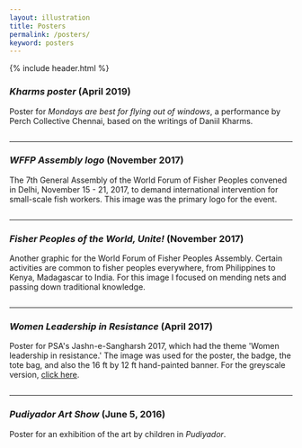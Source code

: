 ```yaml
---
layout: illustration
title: Posters
permalink: /posters/
keyword: posters
---
```


{% include header.html %}


<h3><i>Kharms poster</i> (April 2019)</h3>
<p>Poster for  <i>Mondays are best for flying out of windows</i>, a performance by Perch Collective Chennai, based on the writings of Daniil Kharms.</p>

<center>
<a href="../images/kharms/kharms.jpg"><img SRC="../images/kharms/kharms_small.jpg" ALT=""></a>
</center>

<hr>



<h3><i>WFFP Assembly logo</i> (November 2017)</h3>
<p>The 7th General Assembly of the World Forum of Fisher Peoples convened 
in Delhi, November 15 - 21, 2017, to demand international intervention for small-scale fish workers.
This image was the primary logo for the event.</p>

<center>
<a href="../images/labour/WFFP_logo.jpg"><img SRC="../images/labour/WFFP_logo_small.jpg" ALT=""></a>
</center>

<hr>

<h3><i>Fisher Peoples of the World, Unite!</i> (November 2017)</h3>
<p> Another graphic for the World Forum of Fisher Peoples Assembly.  Certain activities are common
 to fisher peoples everywhere, from Philippines to Kenya, Madagascar to India.  For this image I
 focused on mending nets and
 passing down traditional knowledge.</p>

<center>
<a href="../images/labour/fisherpeoples_of_the_world.jpg"><img SRC="../images/labour/fisherpeoples_of_the_world_small.jpg" ALT=""></a>
</center>



<hr>
<h3><i>Women Leadership in Resistance</i> (April 2017)</h3>
<p>Poster for PSA's Jashn-e-Sangharsh 2017, which had the theme 'Women leadership in resistance.' 
The image was used for the poster, the badge, the tote bag, and also the 16 ft by 12 ft
hand-painted banner.
For the greyscale version, <a href="../images/labour/extras/poster_greyscale.jpg">click here</a>.</p>

<center>
<a href="../images/labour/women_in_resistance.jpg"><img SRC="../images/labour/women_in_resistance_small.jpg" ALT=""></a>
</center>

<hr>

<h3><i>Pudiyador Art Show</i> (June 5, 2016)</h3>

Poster for an exhibition of the art by children in <i>Pudiyador</i>.

<center>
<a href="../images/pudiyador/pudiyador_poster.jpg"><img SRC="../images/pudiyador/pudiyador_poster_small.jpg" ALT=""></a>
</center>



